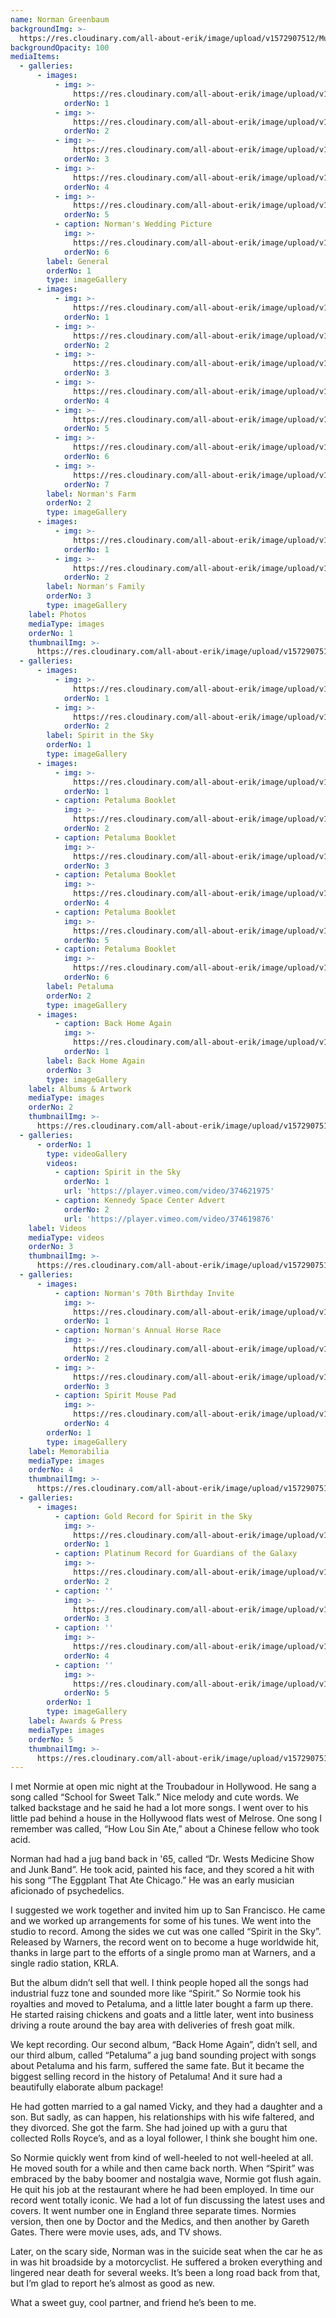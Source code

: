 ```yaml
---
name: Norman Greenbaum
backgroundImg: >-
  https://res.cloudinary.com/all-about-erik/image/upload/v1572907512/Musical%20Journey/Musical%20Friends/Friends/Norman%20Greenbaum/Background_Thumbnails/Background_erik_and_normie_vn789h.jpg
backgroundOpacity: 100
mediaItems:
  - galleries:
      - images:
          - img: >-
              https://res.cloudinary.com/all-about-erik/image/upload/v1572907506/Musical%20Journey/Musical%20Friends/Friends/Norman%20Greenbaum/1_Photos/MeAndNormie2_xbbrsh.jpg
            orderNo: 1
          - img: >-
              https://res.cloudinary.com/all-about-erik/image/upload/v1572907506/Musical%20Journey/Musical%20Friends/Friends/Norman%20Greenbaum/1_Photos/img020-2_kuxbwf.jpg
            orderNo: 2
          - img: >-
              https://res.cloudinary.com/all-about-erik/image/upload/v1572907505/Musical%20Journey/Musical%20Friends/Friends/Norman%20Greenbaum/1_Photos/Norman_duxcma.jpg
            orderNo: 3
          - img: >-
              https://res.cloudinary.com/all-about-erik/image/upload/v1572907508/Musical%20Journey/Musical%20Friends/Friends/Norman%20Greenbaum/1_Photos/Norman2_azwina.jpg
            orderNo: 4
          - img: >-
              https://res.cloudinary.com/all-about-erik/image/upload/v1572907508/Musical%20Journey/Musical%20Friends/Friends/Norman%20Greenbaum/1_Photos/Norman3_cdwmie.jpg
            orderNo: 5
          - caption: Norman's Wedding Picture
            img: >-
              https://res.cloudinary.com/all-about-erik/image/upload/v1572907507/Musical%20Journey/Musical%20Friends/Friends/Norman%20Greenbaum/1_Photos/NormansWeddingPicture_clm2yt.jpg
            orderNo: 6
        label: General
        orderNo: 1
        type: imageGallery
      - images:
          - img: >-
              https://res.cloudinary.com/all-about-erik/image/upload/v1572907508/Musical%20Journey/Musical%20Friends/Friends/Norman%20Greenbaum/1_Photos/Normans%20Farm/NormansGarden_w13hbr.jpg
            orderNo: 1
          - img: >-
              https://res.cloudinary.com/all-about-erik/image/upload/v1572907504/Musical%20Journey/Musical%20Friends/Friends/Norman%20Greenbaum/1_Photos/Normans%20Farm/NormansFarm_quvoqz.jpg
            orderNo: 2
          - img: >-
              https://res.cloudinary.com/all-about-erik/image/upload/v1572907504/Musical%20Journey/Musical%20Friends/Friends/Norman%20Greenbaum/1_Photos/Normans%20Farm/NormansFarm2_gxrgxj.jpg
            orderNo: 3
          - img: >-
              https://res.cloudinary.com/all-about-erik/image/upload/v1572907508/Musical%20Journey/Musical%20Friends/Friends/Norman%20Greenbaum/1_Photos/Normans%20Farm/NormansFarm3_dt4sax.jpg
            orderNo: 4
          - img: >-
              https://res.cloudinary.com/all-about-erik/image/upload/v1572907504/Musical%20Journey/Musical%20Friends/Friends/Norman%20Greenbaum/1_Photos/Normans%20Farm/NormansFarm4_ormne1.jpg
            orderNo: 5
          - img: >-
              https://res.cloudinary.com/all-about-erik/image/upload/v1572907504/Musical%20Journey/Musical%20Friends/Friends/Norman%20Greenbaum/1_Photos/Normans%20Farm/NormansFarm5_n22vsd.jpg
            orderNo: 6
          - img: >-
              https://res.cloudinary.com/all-about-erik/image/upload/v1572907504/Musical%20Journey/Musical%20Friends/Friends/Norman%20Greenbaum/1_Photos/Normans%20Farm/NormansFarm6_gdcus5.jpg
            orderNo: 7
        label: Norman's Farm
        orderNo: 2
        type: imageGallery
      - images:
          - img: >-
              https://res.cloudinary.com/all-about-erik/image/upload/v1572907506/Musical%20Journey/Musical%20Friends/Friends/Norman%20Greenbaum/1_Photos/NormansFamily/NormansFamily_n4ddhk.jpg
            orderNo: 1
          - img: >-
              https://res.cloudinary.com/all-about-erik/image/upload/v1572907507/Musical%20Journey/Musical%20Friends/Friends/Norman%20Greenbaum/1_Photos/NormansFamily/NormanAndFamily2_p54xc9.jpg
            orderNo: 2
        label: Norman's Family
        orderNo: 3
        type: imageGallery
    label: Photos
    mediaType: images
    orderNo: 1
    thumbnailImg: >-
      https://res.cloudinary.com/all-about-erik/image/upload/v1572907511/Musical%20Journey/Musical%20Friends/Friends/Norman%20Greenbaum/Background_Thumbnails/Thumbnail_1_Norman3_bhhwai.jpg
  - galleries:
      - images:
          - img: >-
              https://res.cloudinary.com/all-about-erik/image/upload/v1572907509/Musical%20Journey/Musical%20Friends/Friends/Norman%20Greenbaum/2_Albums%20and%20Artwork/2_s58hcr.jpg
            orderNo: 1
          - img: >-
              https://res.cloudinary.com/all-about-erik/image/upload/v1572907509/Musical%20Journey/Musical%20Friends/Friends/Norman%20Greenbaum/2_Albums%20and%20Artwork/1_rdnvun.jpg
            orderNo: 2
        label: Spirit in the Sky
        orderNo: 1
        type: imageGallery
      - images:
          - img: >-
              https://res.cloudinary.com/all-about-erik/image/upload/v1572907510/Musical%20Journey/Musical%20Friends/Friends/Norman%20Greenbaum/2_Albums%20and%20Artwork/PetalumaAlbum/petaluma_dyouc9.jpg
            orderNo: 1
          - caption: Petaluma Booklet
            img: >-
              https://res.cloudinary.com/all-about-erik/image/upload/v1572907509/Musical%20Journey/Musical%20Friends/Friends/Norman%20Greenbaum/2_Albums%20and%20Artwork/PetalumaAlbum/PetalumaBooket_xj7s0u.jpg
            orderNo: 2
          - caption: Petaluma Booklet
            img: >-
              https://res.cloudinary.com/all-about-erik/image/upload/v1572907508/Musical%20Journey/Musical%20Friends/Friends/Norman%20Greenbaum/2_Albums%20and%20Artwork/PetalumaAlbum/PetalumaBooket2_ezmhw2.jpg
            orderNo: 3
          - caption: Petaluma Booklet
            img: >-
              https://res.cloudinary.com/all-about-erik/image/upload/v1572907508/Musical%20Journey/Musical%20Friends/Friends/Norman%20Greenbaum/2_Albums%20and%20Artwork/PetalumaAlbum/PetalumaBooket3_j8vqhn.jpg
            orderNo: 4
          - caption: Petaluma Booklet
            img: >-
              https://res.cloudinary.com/all-about-erik/image/upload/v1572907508/Musical%20Journey/Musical%20Friends/Friends/Norman%20Greenbaum/2_Albums%20and%20Artwork/PetalumaAlbum/petalumaBooket4_vl4ne9.jpg
            orderNo: 5
          - caption: Petaluma Booklet
            img: >-
              https://res.cloudinary.com/all-about-erik/image/upload/v1572907511/Musical%20Journey/Musical%20Friends/Friends/Norman%20Greenbaum/2_Albums%20and%20Artwork/PetalumaAlbum/PetalumaBooklet5_heol2b.jpg
            orderNo: 6
        label: Petaluma
        orderNo: 2
        type: imageGallery
      - images:
          - caption: Back Home Again
            img: >-
              https://res.cloudinary.com/all-about-erik/image/upload/v1572907509/Musical%20Journey/Musical%20Friends/Friends/Norman%20Greenbaum/2_Albums%20and%20Artwork/3replprs6422_gsos3k.jpg
            orderNo: 1
        label: Back Home Again
        orderNo: 3
        type: imageGallery
    label: Albums & Artwork
    mediaType: images
    orderNo: 2
    thumbnailImg: >-
      https://res.cloudinary.com/all-about-erik/image/upload/v1572907512/Musical%20Journey/Musical%20Friends/Friends/Norman%20Greenbaum/Background_Thumbnails/Thumbnail_2_Norman-Greenbaum-SitS_dpvqxe.jpg
  - galleries:
      - orderNo: 1
        type: videoGallery
        videos:
          - caption: Spirit in the Sky
            orderNo: 1
            url: 'https://player.vimeo.com/video/374621975'
          - caption: Kennedy Space Center Advert
            orderNo: 2
            url: 'https://player.vimeo.com/video/374619876'
    label: Videos
    mediaType: videos
    orderNo: 3
    thumbnailImg: >-
      https://res.cloudinary.com/all-about-erik/image/upload/v1572907512/Musical%20Journey/Musical%20Friends/Friends/Norman%20Greenbaum/Background_Thumbnails/Thumbnail_3_norman_videos_icon_bdcas0.jpg
  - galleries:
      - images:
          - caption: Norman's 70th Birthday Invite
            img: >-
              https://res.cloudinary.com/all-about-erik/image/upload/v1572907510/Musical%20Journey/Musical%20Friends/Friends/Norman%20Greenbaum/4_Norman%20Memorabila/Normans70thBirthdayInvite_rakknv.jpg
            orderNo: 1
          - caption: Norman's Annual Horse Race
            img: >-
              https://res.cloudinary.com/all-about-erik/image/upload/v1572907510/Musical%20Journey/Musical%20Friends/Friends/Norman%20Greenbaum/4_Norman%20Memorabila/NormansAnnualHorseRace_caea08.jpg
            orderNo: 2
          - img: >-
              https://res.cloudinary.com/all-about-erik/image/upload/v1572907509/Musical%20Journey/Musical%20Friends/Friends/Norman%20Greenbaum/4_Norman%20Memorabila/Scan_4_p7rckk.jpg
            orderNo: 3
          - caption: Spirit Mouse Pad
            img: >-
              https://res.cloudinary.com/all-about-erik/image/upload/v1572907510/Musical%20Journey/Musical%20Friends/Friends/Norman%20Greenbaum/4_Norman%20Memorabila/SpiritMousePad_le4j8b.jpg
            orderNo: 4
        orderNo: 1
        type: imageGallery
    label: Memorabilia
    mediaType: images
    orderNo: 4
    thumbnailImg: >-
      https://res.cloudinary.com/all-about-erik/image/upload/v1572907512/Musical%20Journey/Musical%20Friends/Friends/Norman%20Greenbaum/Background_Thumbnails/Thumbnail_4_Normans70thBirthdayInvite_opaihu.jpg
  - galleries:
      - images:
          - caption: Gold Record for Spirit in the Sky
            img: >-
              https://res.cloudinary.com/all-about-erik/image/upload/v1572907510/Musical%20Journey/Musical%20Friends/Friends/Norman%20Greenbaum/5_Awards%20Press%20Usage/GoldRecord_shzh61.jpg
            orderNo: 1
          - caption: Platinum Record for Guardians of the Galaxy
            img: >-
              https://res.cloudinary.com/all-about-erik/image/upload/v1572907511/Musical%20Journey/Musical%20Friends/Friends/Norman%20Greenbaum/5_Awards%20Press%20Usage/PlatiumRecordForGuardiansOfGalaxy_dzkheh.jpg
            orderNo: 2
          - caption: ''
            img: >-
              https://res.cloudinary.com/all-about-erik/image/upload/v1572907512/Musical%20Journey/Musical%20Friends/Friends/Norman%20Greenbaum/5_Awards%20Press%20Usage/Press_wg20fe.jpg
            orderNo: 3
          - caption: ''
            img: >-
              https://res.cloudinary.com/all-about-erik/image/upload/v1572907512/Musical%20Journey/Musical%20Friends/Friends/Norman%20Greenbaum/5_Awards%20Press%20Usage/Press2_yiujbu.jpg
            orderNo: 4
          - caption: ''
            img: >-
              https://res.cloudinary.com/all-about-erik/image/upload/v1572907512/Musical%20Journey/Musical%20Friends/Friends/Norman%20Greenbaum/5_Awards%20Press%20Usage/Press3_kwnco8.jpg
            orderNo: 5
        orderNo: 1
        type: imageGallery
    label: Awards & Press
    mediaType: images
    orderNo: 5
    thumbnailImg: >-
      https://res.cloudinary.com/all-about-erik/image/upload/v1572907512/Musical%20Journey/Musical%20Friends/Friends/Norman%20Greenbaum/Background_Thumbnails/Thumbnail_5_GoldRecord_tmu8wn.jpg
---
```

I met Normie at open mic night at the Troubadour in Hollywood. He sang a song called “School for Sweet Talk.” Nice melody and cute words. We talked backstage and he said he had a lot more songs.  I went over to his little pad behind a house in the Hollywood flats west of Melrose. One song I remember was called, “How Lou Sin Ate,” about a Chinese fellow who took acid. 



Norman had had a jug band back in '65, called “Dr. Wests Medicine Show and Junk Band”. He took acid, painted his face, and they scored a hit with his song “The Eggplant That Ate Chicago.” He was an early musician aficionado of psychedelics. 



I suggested we work together and invited him up to San Francisco. He came and we worked up arrangements for some of his tunes. We went into the studio to record. Among the sides we cut was one called “Spirit in the Sky”. Released by Warners, the record went on to become a huge worldwide hit, thanks in large part to the efforts of a single promo man at Warners, and a single radio station, KRLA. 



But the album didn’t sell that well. I think people hoped all the songs had industrial fuzz tone and sounded more like “Spirit.” So Normie took his royalties and moved to Petaluma, and a little later bought a farm up there. He started raising chickens and goats and a little later, went into business driving a route around the bay area with deliveries of fresh goat milk. 



We kept recording. Our second album, “Back Home Again”, didn’t sell, and our third album, called “Petaluma” a jug band sounding project with songs about Petaluma and his farm, suffered the same fate. But it became the biggest selling record in the history of Petaluma! And it sure had a beautifully elaborate album package! 



He had gotten married to a gal named Vicky, and they had a daughter and a son. But sadly, as can happen, his relationships with his wife faltered, and they divorced. She got the farm. She had joined up with a guru that collected Rolls Royce’s, and as a loyal follower, I think she bought him one. 



So Normie quickly went from kind of well-heeled to not well-heeled at all. He moved south for a while and then came back north. When “Spirit” was embraced by the baby boomer and nostalgia wave, Normie got flush again. He quit his job at the restaurant where he had been employed. In time our record went totally iconic. We had a lot of fun discussing the latest uses and covers. It went number one in England three separate times. Normies version, then one by Doctor and the Medics, and then another by Gareth Gates. There were movie uses, ads, and TV shows. 



Later, on the scary side, Norman was in the suicide seat when the car he as in was hit broadside by a motorcyclist. He suffered a broken everything and lingered near death for several weeks. It’s been a long road back from that, but I’m glad to report he’s almost as good as new. 



What a sweet guy, cool partner, and friend he’s been to me.
